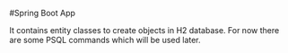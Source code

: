 #Spring Boot App

It contains entity classes to create objects in H2 database. For now there are some PSQL commands which will be used later.